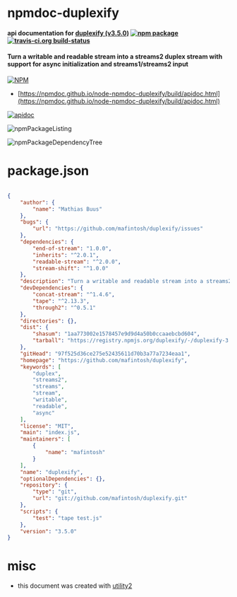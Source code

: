 # npmdoc-duplexify

#### api documentation for  [duplexify (v3.5.0)](https://github.com/mafintosh/duplexify)  [![npm package](https://img.shields.io/npm/v/npmdoc-duplexify.svg?style=flat-square)](https://www.npmjs.org/package/npmdoc-duplexify) [![travis-ci.org build-status](https://api.travis-ci.org/npmdoc/node-npmdoc-duplexify.svg)](https://travis-ci.org/npmdoc/node-npmdoc-duplexify)

#### Turn a writable and readable stream into a streams2 duplex stream with support for async initialization and streams1/streams2 input

[![NPM](https://nodei.co/npm/duplexify.png?downloads=true&downloadRank=true&stars=true)](https://www.npmjs.com/package/duplexify)

- [https://npmdoc.github.io/node-npmdoc-duplexify/build/apidoc.html](https://npmdoc.github.io/node-npmdoc-duplexify/build/apidoc.html)

[![apidoc](https://npmdoc.github.io/node-npmdoc-duplexify/build/screenCapture.buildCi.browser.%252Ftmp%252Fbuild%252Fapidoc.html.png)](https://npmdoc.github.io/node-npmdoc-duplexify/build/apidoc.html)

![npmPackageListing](https://npmdoc.github.io/node-npmdoc-duplexify/build/screenCapture.npmPackageListing.svg)

![npmPackageDependencyTree](https://npmdoc.github.io/node-npmdoc-duplexify/build/screenCapture.npmPackageDependencyTree.svg)



# package.json

```json

{
    "author": {
        "name": "Mathias Buus"
    },
    "bugs": {
        "url": "https://github.com/mafintosh/duplexify/issues"
    },
    "dependencies": {
        "end-of-stream": "1.0.0",
        "inherits": "^2.0.1",
        "readable-stream": "^2.0.0",
        "stream-shift": "^1.0.0"
    },
    "description": "Turn a writable and readable stream into a streams2 duplex stream with support for async initialization and streams1/streams2 input",
    "devDependencies": {
        "concat-stream": "^1.4.6",
        "tape": "^2.13.3",
        "through2": "^0.5.1"
    },
    "directories": {},
    "dist": {
        "shasum": "1aa773002e1578457e9d9d4a50b0ccaaebcbd604",
        "tarball": "https://registry.npmjs.org/duplexify/-/duplexify-3.5.0.tgz"
    },
    "gitHead": "97f525d36ce275e52435611d70b3a77a7234eaa1",
    "homepage": "https://github.com/mafintosh/duplexify",
    "keywords": [
        "duplex",
        "streams2",
        "streams",
        "stream",
        "writable",
        "readable",
        "async"
    ],
    "license": "MIT",
    "main": "index.js",
    "maintainers": [
        {
            "name": "mafintosh"
        }
    ],
    "name": "duplexify",
    "optionalDependencies": {},
    "repository": {
        "type": "git",
        "url": "git://github.com/mafintosh/duplexify.git"
    },
    "scripts": {
        "test": "tape test.js"
    },
    "version": "3.5.0"
}
```



# misc
- this document was created with [utility2](https://github.com/kaizhu256/node-utility2)
